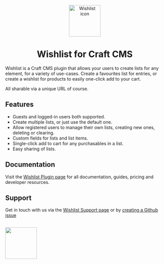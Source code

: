 <p align="center"><img src="https://verbb.imgix.net/plugins/wishlist/wishlist-icon.svg" width="100" height="100" alt="Wishlist icon"></p>
<h1 align="center">Wishlist for Craft CMS</h1>

Wishlist is a Craft CMS plugin that allows your users to create lists for any element, for a variety of use-cases. Create a favourites list for entries, or create a wishlist for products to easily one-click add to your cart.

All sharable via a unique URL of course.

## Features
- Guests and logged-in users both supported.
- Create multiple lists, or just use the default one.
- Allow registered users to manage their own lists, creating new ones, deleting or clearing.
- Custom fields for lists and list items.
- Single-click add to cart for any purchasables in a list.
- Easy sharing of lists.

## Documentation
Visit the [Wishlist Plugin page](https://verbb.io/craft-plugins/wishlist) for all documentation, guides, pricing and developer resources.

## Support
Get in touch with us via the [Wishlist Support page](https://verbb.io/craft-plugins/wishlist/support) or by [creating a Github issue](/verbb/wishlist/issues)

<h2></h2>

<a href="https://verbb.io" target="_blank">
    <img width="100" src="https://verbb.io/assets/img/verbb-pill.svg">
</a>
